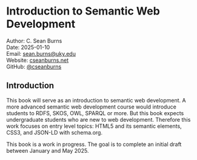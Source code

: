# Introduction to Semantic Web Development

Author: C. Sean Burns  
Date: 2025-01-10  
Email: sean.burns@uky.edu  
Website: [cseanburns.net](https://cseanburns.net)  
GitHub: [@cseanburns](https://github.com/cseanburns)

## Introduction

This book will serve as an introduction to semantic web development.
A more advanced semantic web development course would introduce students to RDFS, SKOS, OWL, SPARQL or more.
But this book expects undergraduate students who are new to web development.
Therefore this work focuses on entry level topics: HTML5 and its semantic elements, CSS3, and JSON-LD with schema.org.

This book is a work in progress.
The goal is to complete an initial draft between January and May 2025.
